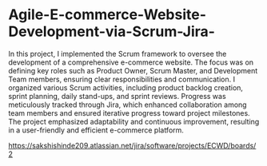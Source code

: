 # Agile-E-commerce-Website-Development-via-Scrum-Jira-
In this project, I implemented the Scrum framework to oversee the development of a comprehensive e-commerce website. The focus was on defining key roles such as Product Owner, Scrum Master, and Development Team members, ensuring clear responsibilities and communication. I organized various Scrum activities, including product backlog creation, sprint planning, daily stand-ups, and sprint reviews. Progress was meticulously tracked through Jira, which enhanced collaboration among team members and ensured iterative progress toward project milestones. The project emphasized adaptability and continuous improvement, resulting in a user-friendly and efficient e-commerce platform.

https://sakshishinde209.atlassian.net/jira/software/projects/ECWD/boards/2

